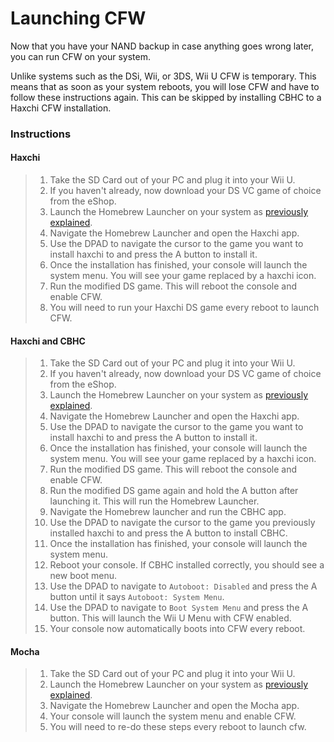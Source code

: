 # Launching CFW

Now that you have your NAND backup in case anything goes wrong later, you can run CFW on your system.

Unlike systems such as the DSi, Wii, or 3DS, Wii U CFW is temporary. This means that as soon as your system reboots, you will lose CFW and have to follow these instructions again. This can be skipped by installing CBHC to a Haxchi CFW installation.

### Instructions

<!-- tabs:start -->

#### **Haxchi**

> 1. Take the SD Card out of your PC and plug it into your Wii U.
> 2. If you haven't already, now download your DS VC game of choice from the eShop.
> 3. Launch the Homebrew Launcher on your system as [previously explained](/browser-exploit).
> 4. Navigate the Homebrew Launcher and open the Haxchi app.
> 5. Use the DPAD to navigate the cursor to the game you want to install haxchi to and press the A button to install it.
> 6. Once the installation has finished, your console will launch the system menu. You will see your game replaced by a haxchi icon.
> 7. Run the modified DS game. This will reboot the console and enable CFW.
> 8. You will need to run your Haxchi DS game every reboot to launch CFW.

#### **Haxchi and CBHC**

> 1. Take the SD Card out of your PC and plug it into your Wii U.
> 2. If you haven't already, now download your DS VC game of choice from the eShop.
> 3. Launch the Homebrew Launcher on your system as [previously explained](/browser-exploit).
> 4. Navigate the Homebrew Launcher and open the Haxchi app.
> 5. Use the DPAD to navigate the cursor to the game you want to install haxchi to and press the A button to install it.
> 6. Once the installation has finished, your console will launch the system menu. You will see your game replaced by a haxchi icon.
> 7. Run the modified DS game. This will reboot the console and enable CFW.
> 8. Run the modified DS game again and hold the A button after launching it. This will run the Homebrew Launcher.
> 9. Navigate the Homebrew launcher and run the CBHC app.
> 10. Use the DPAD to navigate the cursor to the game you previously installed haxchi to and press the A button to install CBHC.
> 11. Once the installation has finished, your console will launch the system menu.
> 12. Reboot your console. If CBHC installed correctly, you should see a new boot menu.
> 13. Use the DPAD to navigate to `Autoboot: Disabled` and press the A button until it says `Autoboot: System Menu`.
> 14. Use the DPAD to navigate to `Boot System Menu` and press the A button. This will launch the Wii U Menu with CFW enabled.
> 15. Your console now automatically boots into CFW every reboot.

#### **Mocha**

> 1. Take the SD Card out of your PC and plug it into your Wii U.
> 2. Launch the Homebrew Launcher on your system as [previously explained](/browser-exploit).
> 3. Navigate the Homebrew Launcher and open the Mocha app.
> 4. Your console will launch the system menu and enable CFW.
> 5. You will need to re-do these steps every reboot to launch cfw.

<!-- tabs:end -->
